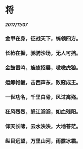<style>
  .page-header>a{display:none;}
  .site-footer{display:none;}
</style>
# 将
##### 2017/11/07
### 金甲在身，征战天下，统领四方。
### 长枪在握，驰骋沙场，无人可挡。
### 金鼓雷鸣，旌旗招展，嗷嗷虎狼。
### 运筹帷幄，击西声东，败寇成王。
### 一世功名，千里白骨，风过离殇。
### 狂风烈烈，怒江滔滔，如血残阳。
### 仰天长啸，云水泱泱，大地苍茫。
### 纵目远望，万里山河，雨露冰霜。
